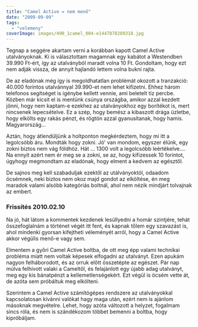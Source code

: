 ```yaml
---
title: "Camel Active = nem menő"
date: "2009-09-09"
tags: 
  - "velemeny"
coverImage: images/490_1camel_004-e1447878289318.jpg
---
```


Tegnap a seggére akartam verni a korábban kapott Camel Active utalványoknak. Ki is választottam magamnak egy kabátot a Westendben 39.990 Ft-ért, így az utalványból maradt volna 10 Ft. Gondoltam, hogy ezt nem adják vissza, de annyit hajlandó lettem volna bukni rajta.

De az eladónak még így is megoldhatatlan problémát okozott a tranzakció: 40.000 forintos utalvánnyal 39.990-et nem lehet kifizetni. Ehhez három telefonos segítséget is igénybe kellett vennie, ami beletelt tíz percbe. Közben már kicsit el is mentünk csúnya országba, amikor azzal kezdett jönni, hogy nem kaptam-e ezekhez az utalványokhoz egy borítékot is, mert nincsenek lepecsételve. Ez a szép, hogy bemész a kibaszott drága üzletbe, hogy elkölts egy rakás pénzt, és rögtön azzal gyanusítanak, hogy hamis. Magyarország...

Aztán, hogy átlendüljünk a holtponton megkérdeztem, hogy mi itt a legolcsóbb áru. Mondták hogy zokni. Jó' van mondom, egyszer élünk, egy zokni biztos nem vág földhöz. Hát ... 1300 volt a legolcsóbb leértékelve.... Na ennyit azért nem ér meg se a zokni, se az, hogy kifizessek 10 forintot,  úgyhogy megmondtam az eladónak, hogy elment a kedvem az egésztől.

De sajnos meg kell szabaduljak ezektől az utálványoktól, odaadom öcsémnek, neki biztos nem okoz majd gondot az elköltése, én meg maradok valami alsóbb kategóriás boltnál, ahol nem nézik mindjárt tolvajnak az embert.

### Frissítés 2010.02.10

Na jó, hát látom a kommentek kezdenek lesüllyedni a homár szintjére, tehát összefoglalnám a történet végét itt fent, és kapnak tőlem egy szavazást is, ahol mindenki gyorsan kifejtheti véleményét arról, hogy a Camel Active akkor végülis menő-e vagy sem.

Elmentem a győri Camel Active boltba, de ott meg épp valami technikai probléma miatt nem voltak képesek elfogadni az utalványt. Ezen apukám nagyon felháborodott, és az orruk előtt összetépte az egészet. Pár nap múlva felhívott valaki a Cameltől, és felajánlott egy újabb adag utalványt, meg egy kis bánatpénzt a kellemetlenségekért. Ezt végül is öcsém vette át, de azóta sem próbáltuk meg elkölteni.

Szerintem a Camel Active számítógépes rendszere az utalványokkal kapcsolatosan kívánni valókat hagy maga után, ezért nem is ajánlom másoknak megvételre. Lehet, hogy azóta változott a helyzet, fogalmam sincs róla, és nem is szándékozom többet bemenni a boltba, hogy kipróbáljam.
